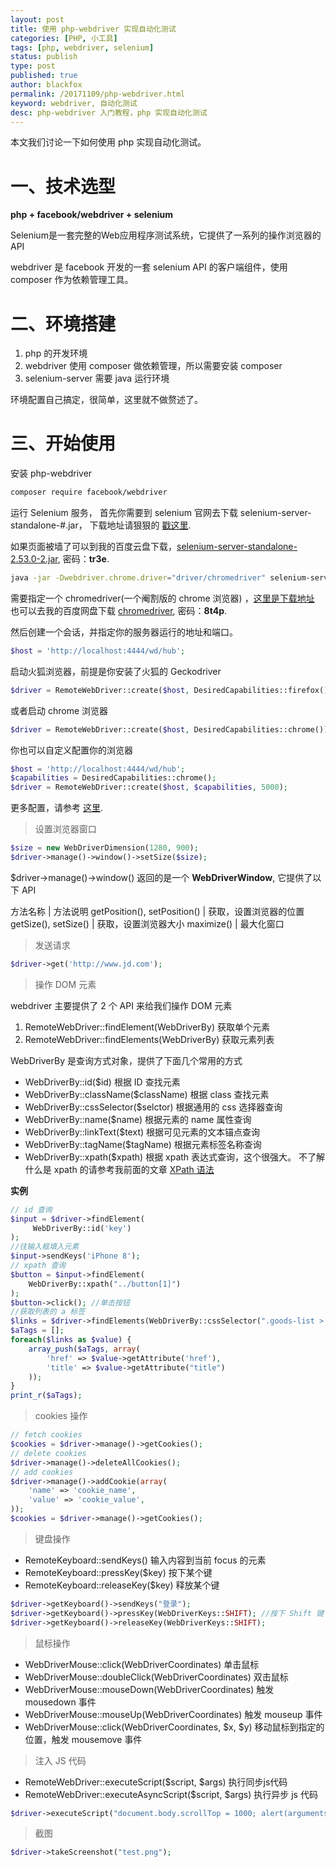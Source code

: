 ```yaml
---
layout: post
title: 使用 php-webdriver 实现自动化测试 
categories: [PHP, 小工具]
tags: [php, webdriver, selenium]
status: publish
type: post
published: true
author: blackfox
permalink: /20171109/php-webdriver.html
keyword: webdriver, 自动化测试
desc: php-webdriver 入门教程，php 实现自动化测试
---
```


本文我们讨论一下如何使用 php 实现自动化测试。

一、技术选型
==========
__php + facebook/webdriver + selenium__

Selenium是一套完整的Web应用程序测试系统，它提供了一系列的操作浏览器的 API

webdriver 是 facebook 开发的一套 selenium API 的客户端组件，使用 composer 作为依赖管理工具。

二、环境搭建
=======
1. php 的开发环境
2. webdriver 使用 composer 做依赖管理，所以需要安装 composer
3. selenium-server 需要 java 运行环境

环境配置自己搞定，很简单，这里就不做赘述了。

三、开始使用
=========

安装 php-webdriver

```bash
composer require facebook/webdriver
```

运行 Selenium 服务， 首先你需要到 selenium 官网去下载 selenium-server-standalone-#.jar，
下载地址请狠狠的 [戳这里](http://selenium-release.storage.googleapis.com/index.html).

如果页面被墙了可以到我的百度云盘下载，[selenium-server-standalone-2.53.0-2.jar](https://pan.baidu.com/s/1jHLTC2a), 密码：__tr3e__.

```bash
java -jar -Dwebdriver.chrome.driver="driver/chromedriver" selenium-server-standalone.jar -port 4444
```

需要指定一个 chromedriver(一个阉割版的 chrome 浏览器) ，[这里是下载地址](https://sites.google.com/a/chromium.org/chromedriver/downloads)
也可以去我的百度网盘下载 [chromedriver](https://pan.baidu.com/s/1gfMqdjl), 密码：__8t4p__.

然后创建一个会话，并指定你的服务器运行的地址和端口。

```php
$host = 'http://localhost:4444/wd/hub'; 
```

启动火狐浏览器，前提是你安装了火狐的 Geckodriver

```php 
$driver = RemoteWebDriver::create($host, DesiredCapabilities::firefox());
```

或者启动 chrome 浏览器

```php 
$driver = RemoteWebDriver::create($host, DesiredCapabilities::chrome());
```

你也可以自定义配置你的浏览器

```php 
$host = 'http://localhost:4444/wd/hub'; 
$capabilities = DesiredCapabilities::chrome();
$driver = RemoteWebDriver::create($host, $capabilities, 5000);
```

更多配置，请参考 [这里](https://github.com/SeleniumHQ/selenium/wiki/DesiredCapabilities).

> 设置浏览器窗口

```php 
$size = new WebDriverDimension(1280, 900);
$driver->manage()->window()->setSize($size);
```

$driver->manage()->window() 返回的是一个 __WebDriverWindow__, 它提供了以下 API

方法名称 | 方法说明
getPosition(), setPosition() | 获取，设置浏览器的位置
getSize(), setSize() | 获取，设置浏览器大小
maximize() | 最大化窗口

> 发送请求

```php
$driver->get('http://www.jd.com');
```

> 操作 DOM 元素

webdriver 主要提供了 2 个 API 来给我们操作 DOM 元素

1. RemoteWebDriver::findElement(WebDriverBy) 获取单个元素
2. RemoteWebDriver::findElements(WebDriverBy) 获取元素列表

WebDriverBy 是查询方式对象，提供了下面几个常用的方式

* WebDriverBy::id($id) 根据 ID 查找元素
* WebDriverBy::className($className) 根据 class 查找元素
* WebDriverBy::cssSelector($selctor) 根据通用的 css 选择器查询
* WebDriverBy::name($name) 根据元素的 name 属性查询
* WebDriverBy::linkText($text) 根据可见元素的文本锚点查询
* WebDriverBy::tagName($tagName) 根据元素标签名称查询
* WebDriverBy::xpath($xpath) 根据 xpath 表达式查询，这个很强大。
不了解什么是 xpath 的请参考我前面的文章 [XPath 语法](/20171104/xpath.html)

__实例__ 


```php
// id 查询
$input = $driver->findElement(
	 WebDriverBy::id('key')
);
//往输入框填入元素
$input->sendKeys('iPhone 8');
// xpath 查询
$button = $input->findElement(
    WebDriverBy::xpath("../button[1]")
);
$button->click(); //单击按钮
//获取列表的 a 标签
$links = $driver->findElements(WebDriverBy::cssSelector(".goods-list > .p-img > a"));
$aTags = [];
foreach($links as $value) {
    array_push($aTags, array(
        'href' => $value->getAttribute('href'),
        'title' => $value->getAttribute("title")
    ));
}
print_r($aTags);
```

> cookies 操作

```php
// fetch cookies
$cookies = $driver->manage()->getCookies();
// delete cookies
$driver->manage()->deleteAllCookies();
// add cookies
$driver->manage()->addCookie(array(
    'name' => 'cookie_name',
    'value' => 'cookie_value',
));
$cookies = $driver->manage()->getCookies();
```

> 键盘操作

* RemoteKeyboard::sendKeys() 输入内容到当前 focus 的元素
* RemoteKeyboard::pressKey($key) 按下某个键
* RemoteKeyboard::releaseKey($key) 释放某个键

```php
$driver->getKeyboard()->sendKeys("登录");
$driver->getKeyboard()->pressKey(WebDriverKeys::SHIFT); //按下 Shift 键
$driver->getKeyboard()->releaseKey(WebDriverKeys::SHIFT);
```

> 鼠标操作

* WebDriverMouse::click(WebDriverCoordinates) 单击鼠标
* WebDriverMouse::doubleClick(WebDriverCoordinates) 双击鼠标
* WebDriverMouse::mouseDown(WebDriverCoordinates) 触发 mousedown 事件
* WebDriverMouse::mouseUp(WebDriverCoordinates) 触发 mouseup 事件
* WebDriverMouse::click(WebDriverCoordinates, $x, $y) 移动鼠标到指定的位置，触发 mousemove 事件

> 注入 JS 代码

* RemoteWebDriver::executeScript($script, $args) 执行同步js代码
* RemoteWebDriver::executeAsyncScript($script, $args) 执行异步 js 代码

```php 
$driver->executeScript("document.body.scrollTop = 1000; alert(arguments[0])", ["fuck"]);
```

> 截图

```php 
$driver->takeScreenshot("test.png");
```



